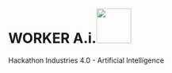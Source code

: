 # WORKER A.i.<img src="https://www.iconexperience.com/_img/o_collection_png/green_dark_grey/512x512/plain/worker.png" width="70"/>
Hackathon Industries 4.0 - Artificial Intelligence
